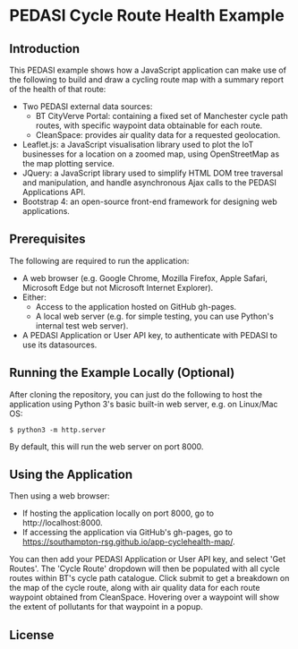 # PEDASI Cycle Route Health Example

## Introduction

This PEDASI example shows how a JavaScript application can make use of the following to build and draw
a cycling route map with a summary report of the health of that route:

* Two PEDASI external data sources:
  * BT CityVerve Portal: containing a fixed set of Manchester cycle path routes, with specific waypoint
data obtainable for each route.
  * CleanSpace: provides air quality data for a requested geolocation.
* Leaflet.js: a JavaScript visualisation library used to plot the IoT businesses for a location on a
zoomed map, using OpenStreetMap as the map plotting service.
* JQuery: a JavaScript library used to simplify HTML DOM tree traversal and manipulation, and handle
asynchronous Ajax calls to the PEDASI Applications API.
* Bootstrap 4: an open-source front-end framework for designing web applications.

## Prerequisites

The following are required to run the application:

* A web browser (e.g. Google Chrome, Mozilla Firefox, Apple Safari, Microsoft Edge but not Microsoft
Internet Explorer).
* Either:
  * Access to the application hosted on GitHub gh-pages.
  * A local web server (e.g. for simple testing, you can use Python's internal test web server).
* A PEDASI Application or User API key, to authenticate with PEDASI to use its datasources.

## Running the Example Locally (Optional)

After cloning the repository, you can just do the following to host the application using Python 3's
basic built-in web server, e.g. on Linux/Mac OS:

```
$ python3 -m http.server
```

By default, this will run the web server on port 8000.

## Using the Application

Then using a web browser:

* If hosting the application locally on port 8000, go to http://localhost:8000.
* If accessing the application via GitHub's gh-pages, go to https://southampton-rsg.github.io/app-cyclehealth-map/.

You can then add your PEDASI Application or User API key, and select 'Get Routes'. The 'Cycle Route'
dropdown will then be populated with all cycle routes within BT's cycle path catalogue. Click submit
to get a breakdown on the map of the cycle route, along with air quality data for each route waypoint
obtained from CleanSpace. Hovering over a waypoint will show the extent of pollutants for that waypoint
in a popup.

## License
